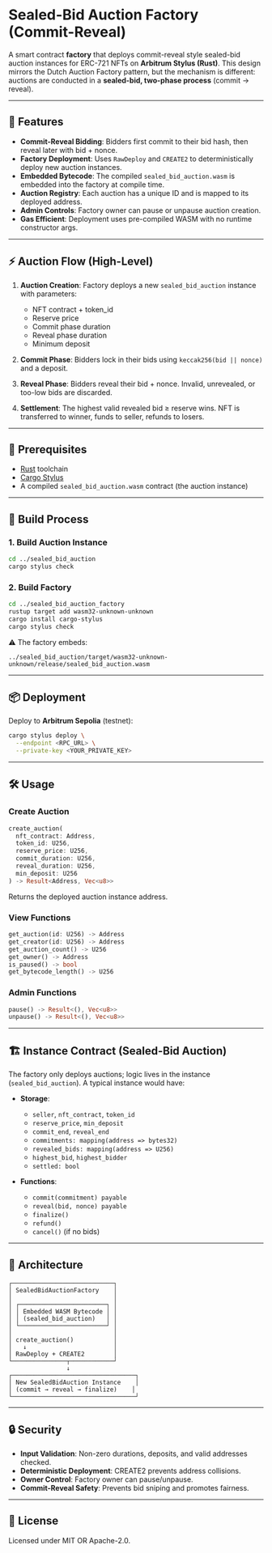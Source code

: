 # Sealed-Bid Auction Factory (Commit-Reveal)

A smart contract **factory** that deploys commit-reveal style sealed-bid auction instances for ERC-721 NFTs on **Arbitrum Stylus (Rust)**. This design mirrors the Dutch Auction Factory pattern, but the mechanism is different: auctions are conducted in a **sealed-bid, two-phase process** (commit → reveal).

---

## 📌 Features

* **Commit-Reveal Bidding**: Bidders first commit to their bid hash, then reveal later with bid + nonce.
* **Factory Deployment**: Uses `RawDeploy` and `CREATE2` to deterministically deploy new auction instances.
* **Embedded Bytecode**: The compiled `sealed_bid_auction.wasm` is embedded into the factory at compile time.
* **Auction Registry**: Each auction has a unique ID and is mapped to its deployed address.
* **Admin Controls**: Factory owner can pause or unpause auction creation.
* **Gas Efficient**: Deployment uses pre-compiled WASM with no runtime constructor args.

---

## ⚡ Auction Flow (High-Level)

1. **Auction Creation**: Factory deploys a new `sealed_bid_auction` instance with parameters:

   * NFT contract + token\_id
   * Reserve price
   * Commit phase duration
   * Reveal phase duration
   * Minimum deposit

2. **Commit Phase**: Bidders lock in their bids using `keccak256(bid || nonce)` and a deposit.

3. **Reveal Phase**: Bidders reveal their bid + nonce. Invalid, unrevealed, or too-low bids are discarded.

4. **Settlement**: The highest valid revealed bid ≥ reserve wins. NFT is transferred to winner, funds to seller, refunds to losers.

---

## 🔧 Prerequisites

* [Rust](https://rustup.rs/) toolchain
* [Cargo Stylus](https://github.com/OffchainLabs/cargo-stylus)
* A compiled `sealed_bid_auction.wasm` contract (the auction instance)

---

## 🚀 Build Process

### 1. Build Auction Instance

```bash
cd ../sealed_bid_auction
cargo stylus check
```

### 2. Build Factory

```bash
cd ../sealed_bid_auction_factory
rustup target add wasm32-unknown-unknown
cargo install cargo-stylus
cargo stylus check
``` 

⚠️ The factory embeds:

```
../sealed_bid_auction/target/wasm32-unknown-unknown/release/sealed_bid_auction.wasm
```

---

## 📦 Deployment

Deploy to **Arbitrum Sepolia** (testnet):

```bash
cargo stylus deploy \
  --endpoint <RPC_URL> \
  --private-key <YOUR_PRIVATE_KEY>
```

---

## 🛠️ Usage

### Create Auction

```rust
create_auction(
  nft_contract: Address,
  token_id: U256,
  reserve_price: U256,
  commit_duration: U256,
  reveal_duration: U256,
  min_deposit: U256
) -> Result<Address, Vec<u8>>
```

Returns the deployed auction instance address.

### View Functions

```rust
get_auction(id: U256) -> Address
get_creator(id: U256) -> Address
get_auction_count() -> U256
get_owner() -> Address
is_paused() -> bool
get_bytecode_length() -> U256
```

### Admin Functions

```rust
pause() -> Result<(), Vec<u8>>
unpause() -> Result<(), Vec<u8>>
```

---

## 🏗️ Instance Contract (Sealed-Bid Auction)

The factory only deploys auctions; logic lives in the instance (`sealed_bid_auction`). A typical instance would have:

* **Storage**:

  * `seller`, `nft_contract`, `token_id`
  * `reserve_price`, `min_deposit`
  * `commit_end`, `reveal_end`
  * `commitments: mapping(address => bytes32)`
  * `revealed_bids: mapping(address => U256)`
  * `highest_bid`, `highest_bidder`
  * `settled: bool`

* **Functions**:

  * `commit(commitment) payable`
  * `reveal(bid, nonce) payable`
  * `finalize()`
  * `refund()`
  * `cancel()` (if no bids)

---

## 🧭 Architecture

```
┌────────────────────────────┐
│ SealedBidAuctionFactory    │
│                            │
│ ┌────────────────────────┐ │
│ │ Embedded WASM Bytecode │ │
│ │ (sealed_bid_auction)   │ │
│ └────────────────────────┘ │
│                            │
│ create_auction()           │
│   ↓                        │
│ RawDeploy + CREATE2        │
└───────────────┬────────────┘
                ↓
┌──────────────────────────────────┐
│ New SealedBidAuction Instance    │
│ (commit → reveal → finalize)    │
└──────────────────────────────────┘
```

---

## 🔒 Security

* **Input Validation**: Non-zero durations, deposits, and valid addresses checked.
* **Deterministic Deployment**: CREATE2 prevents address collisions.
* **Owner Control**: Factory owner can pause/unpause.
* **Commit-Reveal Safety**: Prevents bid sniping and promotes fairness.

---

## 📜 License

Licensed under MIT OR Apache-2.0.
